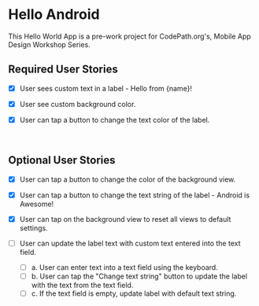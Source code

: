 # Hello Android
This Hello World App is a pre-work project for CodePath.org's, Mobile App Design Workshop Series.



## Required User Stories
- [x] User sees custom text in a label - Hello from {name}!
- [x] User see custom background color.
- [x] User can tap a button to change the text color of the label.
  
  </br>
 

## Optional User Stories
- [x] User can tap a button to change the color of the background view.

- [x] User can tap a button to change the text string of the label - Android is Awesome!

- [x] User can tap on the background view to reset all views to default settings.

- [ ] User can update the label text with custom text entered into the text field.
    - [ ] a. User can enter text into a text field using the keyboard.
    - [ ] b. User can tap the "Change text string" button to update the label with the text from the text field.
    - [ ] c. If the text field is empty, update label with default text string.

